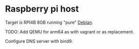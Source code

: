 # Raspberry pi host

Target is RPI4B 8GB running "pure" [Debian](<https://raspi.debian.net/>).

TODO: Add QEMU for arm64 as with vagrant or as replacement.

Configure DNS server with bind9.
